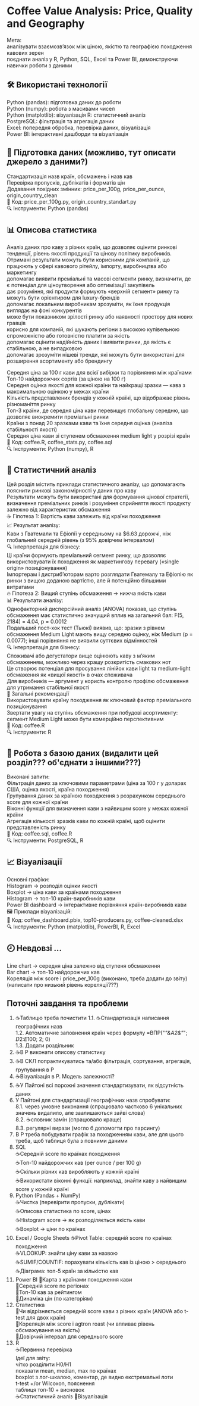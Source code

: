 # Coffee Value Analysis: Price, Quality and Geography
Мета:   
аналізувати взаємозв’язок між ціною, якістю та географією походження кавових зерен   
поєднати аналіз у R, Python, SQL, Excel та Power BI, демонструючи навички роботи з даними  

## 🛠 Використані технології  
Python (pandas): підготовка даних до роботи  
Python (numpy): робота з масивами чисел  
Python (matplotlib): візуалізація 
R:  статистичний аналіз  
PostgreSQL: фільтрація та агрегація даних  
Excel: попередня обробка, перевірка даних, візуалізація   
Power BI: інтерактивні дашборди та візуалізація  

## 🧹 Підготовка даних  (можливо, тут описати джерело з даними?)
Стандартизація назв країн, обсмажень і назв кав  
Перевірка пропусків, дублікатів і форматів цін  
Додавання похідних змінних: price_per_100g, price_per_ounce, origin_country_clean  
📄 Код: price_per_100g.py, origin_country_standart.py  
🔍 Інструменти: Python (pandas)  

## 📊 Описова статистика    
Аналіз даних про каву з різних країн, що дозволяє оцінити ринкові тенденції, рівень якості продукції та цінову політику виробників. Отримані результати можуть бути корисними для компаній, що працюють у сфері кавового рітейлу, імпорту, виробництва або маркетингу  
допомагає виявити преміальні та масові сегменти ринку, визначити, де є потенціал для ціноутворення або оптимізації закупівель  
дає розуміння, які продукти формують «верхній сегмент» ринку та можуть бути орієнтиром для luxury-брендів  
допомагає локальним виробникам зрозуміти, як їхня продукція виглядає на фоні конкурентів  
може бути показником зрілості ринку або наявності простору для нових гравців  
корисно для компаній, які шукають регіони з високою купівельною спроможністю або готовністю платити за якість  
допомагає оцінити надійність даних і виявити ринки, де якість є стабільною, а не випадковою  
допомагає зрозуміти нішеві тренди, які можуть бути використані для розширення асортименту або брендингу  

Середня ціна за 100 г кави для всієї вибірки та порівняння між країнами  
Топ-10 найдорожчих сортів (за ціною на 100 г)  
Середня оцінка якості для кожної країни та найкращі зразки — кава з максимальною оцінкою у межах країни  
Кількість представлених брендів у кожній країні, що відображає рівень різноманіття ринку  
Топ-3 країни, де середня ціна кави перевищує глобальну середню, що дозволяє виокремити преміальні ринки  
Країни з понад 20 зразками кави та їхня середня оцінка (аналіза стабільності якості)  
Середня ціна кави зі ступенем обсмаження medium light у розрізі країн  
📄 Код: coffee.R, coffee_stats.py, coffee.sql  
🔍 Інструменти: Python (numpy), R  

## 🧠 Статистичний аналіз
Цей розділ містить приклади статистичного аналізу, що допомагають пояснити ринкові закономірності у даних про каву  
Результати можуть бути використані для формування цінової стратегії, визначення преміальних ринків і розуміння сприйняття якості продукту залежно від характеристик обсмаження  
☕ Гіпотеза 1: Вартість кави залежить від країни походження  
📈 Результат аналізу:  
Кави з Гватемали та Ефіопії у середньому на $6.63 дорожчі, ніж глобальний середній рівень (з 95% довірчим інтервалом)  
🔍 Інтерпретація для бізнесу:  
Ці країни формують преміальний сегмент ринку, що дозволяє використовувати їх походження як маркетингову перевагу («single origin» позиціонування)  
Імпортерам і дистриб’юторам варто розглядати Гватемалу та Ефіопію як ринки з вищою доданою вартістю, але й потенційно більшими витратами  
🔥 Гіпотеза 2: Вищий ступінь обсмаження → нижча якість кави  
📊 Результати аналізу:  
Однофакторний дисперсійний аналіз (ANOVA) показав, що ступінь обсмаження має статистично значущий вплив на загальний бал: F(5, 2184) = 4.04, p = 0.0012  
Подальший пост-хок тест (Тьюкі) виявив, що: зразки з рівнем обсмаження Medium Light мають вищу середню оцінку, ніж Medium (p = 0.0077); інші порівняння не виявили суттєвих відмінностей  
🔍 Інтерпретація для бізнесу:  
Споживачі або дегустатори вище оцінюють каву з м’яким обсмаженням, можливо через кращу розкритість смакових нот  
Це створює потенціал для просування лінійок кави light та medium-light обсмаження як «вищої якості» в очах споживача  
Для виробників — аргумент у користь контролю профілю обсмаження для утримання стабільної якості  
🧭 Загальні рекомендації  
Використовувати країну походження як ключовий фактор преміального позиціонування  
Звертати увагу на ступінь обсмаження при побудові асортименту: сегмент Medium Light може бути комерційно перспективним  
📄 Код: coffee.R  
🔍 Інструменти: R  

## 🧮 Робота з базою даних (видалити цей розділ??? об'єднати з іншими???)
Виконані запити:   
Фільтрація даних за ключовими параметрами (ціна за 100 г у доларах США, оцінка якості, країна походження)  
Групування даних за країною походження з розрахунком середнього score для кожної країни  
Віконні функції для визначення кави з найвищим score у межах кожної країни  
Агрегація кількості зразків кави по кожній країні, щоб оцінити представленість ринку  
📄 Код: coffee.sql, coffee.R   
🔍 Інструменти: PostgreSQL, R  

## 📈 Візуалізації   
Основні графіки:  
Histogram → розподіл оцінки якості   
Boxplot → ціна кави за країнами походження  
Histogram → топ-10 країн-виробників кави  
Power BI dashboard → інтерактивне порівняння країн-виробників кави  
🖼️ Приклади візуалізацій:  
📄 Код: coffee_dashboard.pbix, top10-producers.py, coffee-cleaned.xlsx   
🔍 Інструменти: Python (matplotlib), PowerBI, R, Excel

## 🕗 Невдовзі ...  
Line chart → середня ціна залежно від ступеня обсмаження    
Bar chart → топ-10 найдорожчих кав  
Кореляція між score і price_per_100g  (виконано, треба додати до звіту)(написати про низький рівень кореляції???)






## Поточні завдання та проблеми
1. ☕Таблицю треба почистити 
   1.1. ☕Стандартизація написання географічних назв  
   1.2. Автоматичне заповнення країн через формулу =ВПР("*"&A2&"*"; $D$2:$E$100; 2; 0)  
   1.3. Додати роздільник  
3. ☕В Р виконати описову статистику  
4. ☕В СКЛ попрактикуватись та/або фільтрація, сортування, агрегація, групування в Р  
5. ☕Візуалізація в Р. Модель залежності?  
7. ☕У Пайтоні всі порожні значення стандартизувати, як відсутність даних  
8. У Пайтоні для стандартизації географічних назв спробувати:  
   8.1. через умовне виконання (спрацювало частково 6 унікальних значень видалило, але заалишаються зайві слова)  
   8.2. ☕словник замін (спрацювало краще)  
   8.3. регулярні вирази (могло б допомогти про парсингу)  
10. В Р треба побудувати графік за походженням кави, але для цього треба, щоб таблиця була з повними даними  
11. SQL  
☕Середній score по країнах походження  
☕Топ-10 найдорожчих кав (per ounce / per 100 g)  
☕Скільки різних кав виробляють у кожній країні  
☕Використати віконні функції: наприклад, знайти каву з найвищим score у кожній країні  
12. Python (Pandas + NumPy)  
☕Чистка (перевірити пропуски, дублікати)  
☕Описова статистика по score, цінах  
☕Histogram score → як розподіляється якість кави  
☕Boxplot → ціни по країнах  
13. Excel / Google Sheets
☕Pivot Table: середній score по країнах походження  
☕VLOOKUP: знайти ціну кави за назвою   
☕SUMIF/COUNTIF: порахувати кількість кав із ціною > середнього  
☕Діаграма: топ-5 країн за кількістю кав  
15. Power BI 
🌱Карта з країнами походження кави  
🌱Середній score по регіонах  
🌱Топ-10 кав за рейтингом  
🌱Динаміка цін (по категоріям)  
16. Статистика  
🌱Чи відрізняється середній score кави з різних країн (ANOVA або t-test для двох країн)  
🌱Кореляція між score і agtron roast (чи впливає рівень обсмажування на якість)  
🌱Довірчий інтервал для середнього score  
18. R  
☕Первинна перевірка  
Ідеї для звіту:  
чітко розділити H0/H1   
показати mean, median, max по країнах  
boxplot з лог-шкалою, коментар, де видно екстремальні лоти  
t-test +/or Wilcoxon, пояснення  
таблиця топ-10 + висновок  
☕Статистичний аналіз
🌱Візуалізація
